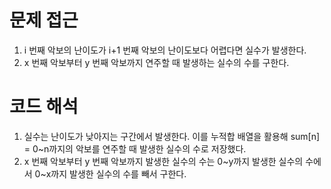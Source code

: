 # 문제 접근 #
1. i 번째 악보의 난이도가 i+1 번째 악보의 난이도보다 어렵다면 실수가 발생한다.
2. x 번째 악보부터 y 번째 악보까지 연주할 때 발생하는 실수의 수를 구한다.

# 코드 해석 #
1. 실수는 난이도가 낮아지는 구간에서 발생한다. 이를 누적합 배열을 활용해 sum[n] = 0~n까지의 악보를 연주할 때 발생한 실수의 수로 저장했다.
2. x 번째 악보부터 y 번째 악보까지 발생한 실수의 수는 0\~y까지 발생한 실수의 수에서 0\~x까지 발생한 실수의 수를 빼서 구한다.
